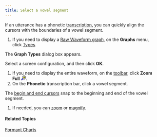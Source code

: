 ```yaml
---
title: Select a vowel segment
---
```


If an utterance has a phonetic [transcription](../../edit/transcription/overview), you can quickly align the cursors with the boundaries of a vowel segment.

1. If you need to display a [Raw Waveform graph](raw-waveform), on the **Graphs** menu, click [Types](types).

The **Graph Types** dialog box appears.

Select a screen configuration, and then click **OK**.

1. If you need to display the entire waveform, on the [toolbar](../../../toolbar/toolbar), click **Zoom Full** ![](../../../../images/066.png).
1. On the **Phonetic** transcription bar, click a vowel segment.

The [begin and end cursors](../begin-end-cursors) snap to the beginning and end of the vowel segment.

1. If needed, you can [zoom](../zoom) or [magnify](../magnify).

#### **Related Topics**
[Formant Charts](formant-charts)
